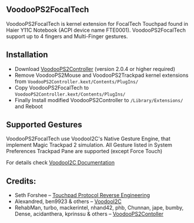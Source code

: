 
## VoodooPS2FocalTech

VoodooPS2FocalTech is kernel extension for FocalTech Touchpad found in Haier Y11C Notebook (ACPI device name FTE0001). VoodooPS2FocalTech support up to 4 fingers and Multi-Finger  gestures. 

## Installation
* Download [VoodooPS2Controller](https://github.com/acidanthera/VoodooPS2) (version 2.0.4 or higher required)
* Remove VoodooPS2Mouse and VoodooPS2Trackpad kernel extensions from `VoodooPS2Controller.kext/Contents/PlugIns/`
* Copy VoodooPS2FocalTech to `VoodooPS2Controller.kext/Contents/PlugIns/`
* Finally Install modified VoodooPS2Controller to `/Library/Extensions/` and Reboot
  
## Supported Gestures

VoodooPS2FocalTech use VoodooI2C's Native Gesture Engine, that implement Magic Trackpad 2 simulation. All Gesture listed in System Preferences Trackpad Pane are supported (except Force Touch)

For details check [VoodooI2C Documentation](https://voodooi2c.github.io/#Supported%20Gestures/Supported%20Gestures)

## Credits:

* Seth Forshee – [Touchpad Protocol Reverse Engineering](http://www.forshee.me/2011/11/18/touchpad-protocol-reverse-engineering.html)
* Alexandred, ben9923 & others – [VoodooI2C](https://github.com/alexandred/VoodooI2C)
* RehabMan, turbo, mackerintel, nhand42, phb, Chunnan, jape, bumby, Dense, acidanthera, kprinssu & others – [VoodooPS2Contoller](https://github.com/acidanthera/VoodooPS2)
